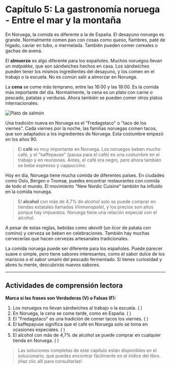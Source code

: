 # Capítulo 5: La gastronomía noruega - Entre el mar y la montaña

En Noruega, la comida es diferente a la de España. El desayuno noruego es grande. Normalmente comen pan con cosas como queso, fiambres, paté de hígado, caviar en tubo, o mermelada. También pueden comer cereales o gachas de avena.

El **almuerzo** es algo diferente para los españoles. Muchos noruegos llevan un *matpakke*, que son sándwiches hechos en casa. Los sándwiches pueden tener los mismos ingredientes del desayuno, y los comen en el trabajo o la escuela. No es común salir a almorzar en Noruega.

La **cena** se come más temprano, entre las 16:00 y las 18:00. Es la comida más importante del día. Normalmente, la cena es un plato con carne o pescado, patatas y verduras. Ahora también se pueden comer otros platos internacionales.

![Plato de salmón](https://i.postimg.cc/HsqD5RpV/delicious-cooked-fish-meal-front-view.jpg)

Una tradición nueva en Noruega es el "Fredagstaco" o "taco de los viernes". Cada viernes por la noche, las familias noruegas comen tacos, que son adaptados a los ingredientes de Noruega. Esta costumbre empezó en los años 90.

> El **café** es muy importante en Noruega. Los noruegos beben mucho café, y el "kaffepause" (pausa para el café) es una costumbre en el trabajo y en reuniones. Antes, el café era negro, pero ahora también se bebe espresso y cappuccino.

Hoy en día, Noruega tiene mucha comida de diferentes países. En ciudades como Oslo, Bergen o Tromsø, puedes encontrar restaurantes con comida de todo el mundo. El movimiento "New Nordic Cuisine" también ha influido en la comida noruega.

> El **alcohol** con más de 4,7% de alcohol solo se puede comprar en tiendas estatales llamadas *Vinmonopolet*, y los precios son altos porque hay impuestos. Noruega tiene una relación especial con el alcohol.

A pesar de estas reglas, bebidas como *akevitt* (un licor de patata con comino) y cerveza se beben en celebraciones. También hay muchas cervecerías que hacen cervezas artesanales tradicionales.

La comida noruega puede ser diferente para los españoles. Puede parecer suave o simple, pero tiene sabores interesantes, como el sabor dulce de los mariscos o el sabor umami del pescado fermentado. Si tienes curiosidad y abres tu mente, descubrirás nuevos sabores.

---

## Actividades de comprensión lectora

**Marca si las frases son Verdaderas (V) o Falsas (F):**


1. Los noruegos no llevan sándwiches al trabajo o la escuela.  ( )
2. En Noruega, la cena se come tarde, como en España. ( )
3. El "Fredagstaco" es una tradición de comer tacos los viernes. ( )
4. El kaffepayuse significa que el café en Noruega solo se toma en ocasiones especiales. ( )
5. El alcohol con más de 4,7% de alcohol se puede comprar en cualquier tienda en Noruega.  ( )

> Las soluciones completas de este capítulo están disponibles en el solucionario, que puedes encontrar fácilmente en el índice del libro. ¡Haz clic allí para consultarlas!